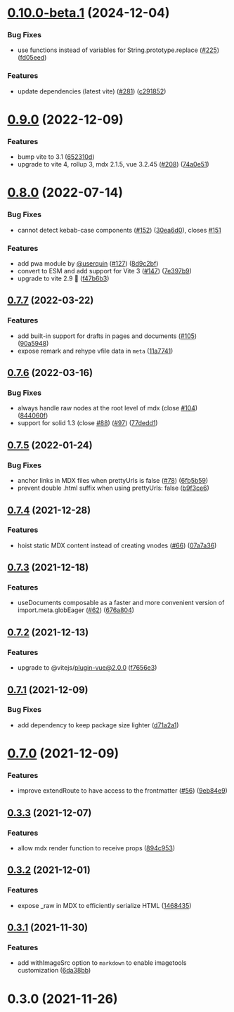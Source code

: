 # [0.10.0-beta.1](https://github.com/nuraui/nurajs/compare/mdx@0.9.0...mdx@0.10.0-beta.1) (2024-12-04)


### Bug Fixes

* use functions instead of variables for String.prototype.replace ([#225](https://github.com/nuraui/nurajs/issues/225)) ([fd05eed](https://github.com/nuraui/nurajs/commit/fd05eedf1677aaa5c1f54c439adda7aa1e48cfc9))


### Features

* update dependencies (latest vite) ([#281](https://github.com/nuraui/nurajs/issues/281)) ([c291852](https://github.com/nuraui/nurajs/commit/c29185255e41e63830236ceb4c67de599aae2012))



# [0.9.0](https://github.com/nuraui/nurajs/compare/mdx@0.8.0...mdx@0.9.0) (2022-12-09)


### Features

* bump vite to 3.1 ([652310d](https://github.com/nuraui/nurajs/commit/652310d32dc7574eab05008a358e3592487da0e7))
* upgrade to vite 4, rollup 3, mdx 2.1.5, vue 3.2.45 ([#208](https://github.com/nuraui/nurajs/issues/208)) ([74a0e51](https://github.com/nuraui/nurajs/commit/74a0e511c71e990cf5a123cc31989095ef76477f))



# [0.8.0](https://github.com/nuraui/nurajs/compare/mdx@0.7.7...mdx@0.8.0) (2022-07-14)


### Bug Fixes

* cannot detect kebab-case components ([#152](https://github.com/nuraui/nurajs/issues/152)) ([30ea6d0](https://github.com/nuraui/nurajs/commit/30ea6d080bd4de84c9755be6239f80c1c7066529)), closes [#151](https://github.com/nuraui/nurajs/issues/151)


### Features

* add pwa module by [@userquin](https://github.com/userquin) ([#127](https://github.com/nuraui/nurajs/issues/127)) ([8d9c2bf](https://github.com/nuraui/nurajs/commit/8d9c2bfb12ae5326815b34699b3c75e03bb7a2de))
* convert to ESM and add support for Vite 3 ([#147](https://github.com/nuraui/nurajs/issues/147)) ([7e397b9](https://github.com/nuraui/nurajs/commit/7e397b908746cd8ec875da2a636ae667ae98cb30))
* upgrade to vite 2.9 🚀 ([f47b6b3](https://github.com/nuraui/nurajs/commit/f47b6b346ef2efc88590749e2d8c8a2fbba7a42a))



## [0.7.7](https://github.com/nuraui/nurajs/compare/mdx@0.7.6...mdx@0.7.7) (2022-03-22)


### Features

* add built-in support for drafts in pages and documents ([#105](https://github.com/nuraui/nurajs/issues/105)) ([90a5948](https://github.com/nuraui/nurajs/commit/90a5948853111a71ffd8019d4624c6d9c9f620dc))
* expose remark and rehype vfile data in `meta` ([11a7741](https://github.com/nuraui/nurajs/commit/11a77412b30c72d98ad967f644e0ae4b5afc32f8))



## [0.7.6](https://github.com/nuraui/nurajs/compare/mdx@0.7.5...mdx@0.7.6) (2022-03-16)


### Bug Fixes

* always handle raw nodes at the root level of mdx (close [#104](https://github.com/nuraui/nurajs/issues/104)) ([844060f](https://github.com/nuraui/nurajs/commit/844060f00aa6ed94b848d03ef5ca2cfb365c19e1))
* support for solid 1.3 (close [#88](https://github.com/nuraui/nurajs/issues/88)) ([#97](https://github.com/nuraui/nurajs/issues/97)) ([77dedd1](https://github.com/nuraui/nurajs/commit/77dedd1f7f81affd01b2f0f27c85b47590835d68))



## [0.7.5](https://github.com/nuraui/nurajs/compare/mdx@0.7.4...mdx@0.7.5) (2022-01-24)


### Bug Fixes

* anchor links in MDX files when prettyUrls is false ([#78](https://github.com/nuraui/nurajs/issues/78)) ([6fb5b59](https://github.com/nuraui/nurajs/commit/6fb5b592095deb3b708d89f1508928e44cdb2f2a))
* prevent double .html suffix when using prettyUrls: false ([b9f3ce6](https://github.com/nuraui/nurajs/commit/b9f3ce6cae179418916781fe2db6f3d9c040f5c3))



## [0.7.4](https://github.com/nuraui/nurajs/compare/mdx@0.7.3...mdx@0.7.4) (2021-12-28)


### Features

* hoist static MDX content instead of creating vnodes ([#66](https://github.com/nuraui/nurajs/issues/66)) ([07a7a36](https://github.com/nuraui/nurajs/commit/07a7a36430c6d97792910e346409027dfe10909b))



## [0.7.3](https://github.com/nuraui/nurajs/compare/mdx@0.7.2...mdx@0.7.3) (2021-12-18)


### Features

* useDocuments composable as a faster and more convenient version of import.meta.globEager ([#62](https://github.com/nuraui/nurajs/issues/62)) ([676a804](https://github.com/nuraui/nurajs/commit/676a80495da4178691c455238d27b8da447fb0a9))



## [0.7.2](https://github.com/nuraui/nurajs/compare/mdx@0.7.1...mdx@0.7.2) (2021-12-13)


### Features

* upgrade to @vitejs/plugin-vue@2.0.0 ([f7656e3](https://github.com/nuraui/nurajs/commit/f7656e37976c206d801f6b7476322cbf1c91aaac))



## [0.7.1](https://github.com/nuraui/nurajs/compare/mdx@0.7.0...mdx@0.7.1) (2021-12-09)


### Bug Fixes

* add dependency to keep package size lighter ([d71a2a1](https://github.com/nuraui/nurajs/commit/d71a2a156caddb14d420ba11b8206d2757d4905e))



# [0.7.0](https://github.com/nuraui/nurajs/compare/mdx@0.3.3...mdx@0.7.0) (2021-12-09)


### Features

* improve extendRoute to have access to the frontmatter ([#56](https://github.com/nuraui/nurajs/issues/56)) ([9eb84e9](https://github.com/nuraui/nurajs/commit/9eb84e9ec7387bcfbd7ffabb4dd7c9b5696c24f2))



## [0.3.3](https://github.com/nuraui/nurajs/compare/mdx@0.3.2...mdx@0.3.3) (2021-12-07)


### Features

* allow mdx render function to receive props ([894c953](https://github.com/nuraui/nurajs/commit/894c953a0d73373c74ed4f06401588849221cdaa))



## [0.3.2](https://github.com/nuraui/nurajs/compare/mdx@0.3.1...mdx@0.3.2) (2021-12-01)


### Features

* expose _raw in MDX to efficiently serialize HTML ([1468435](https://github.com/nuraui/nurajs/commit/1468435e930c671fe7e3b0e910f2b85c65f23af8))



## [0.3.1](https://github.com/nuraui/nurajs/compare/mdx@0.3.0...mdx@0.3.1) (2021-11-30)


### Features

* add withImageSrc option to `markdown` to enable imagetools customization ([6da38bb](https://github.com/nuraui/nurajs/commit/6da38bbe218f53505cd6acb04563e6342b67c66a))



# 0.3.0 (2021-11-26)



